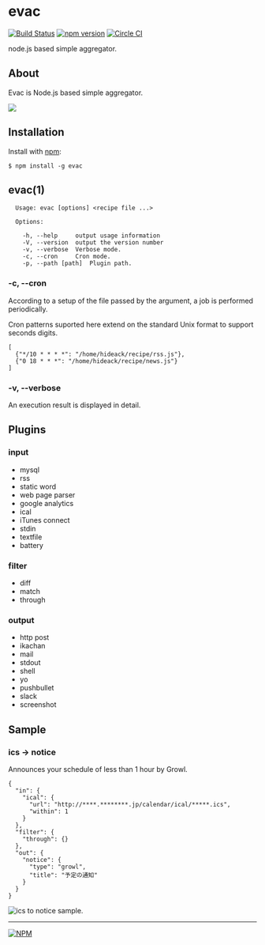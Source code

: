 evac
================

[![Build Status](https://travis-ci.org/hideack/evac.svg?branch=master)](https://travis-ci.org/hideack/evac)
[![npm version](https://badge.fury.io/js/evac.svg)](http://badge.fury.io/js/evac)
[![Circle CI](https://circleci.com/gh/hideack/evac/tree/master.svg?style=svg)](https://circleci.com/gh/hideack/evac/tree/master)

node.js based simple aggregator.

## About
Evac is Node.js based simple aggregator.

![](http://f.st-hatena.com/images/fotolife/h/hideack/20141109/20141109154056.png?1415515265)

## Installation

Install with [npm](https://www.npmjs.org/package/evac):

    $ npm install -g evac

## evac(1)

      Usage: evac [options] <recipe file ...>

      Options:

        -h, --help     output usage information
        -V, --version  output the version number
        -v, --verbose  Verbose mode.
        -c, --cron     Cron mode.
        -p, --path [path]  Plugin path.

### -c, --cron

According to a setup of the file passed by the argument, a job is performed periodically.

Cron patterns suported here extend on the standard Unix format to support seconds digits.


    [
      {"*/10 * * * *": "/home/hideack/recipe/rss.js"},
      {"0 18 * * *": "/home/hideack/recipe/news.js"}
    ]

### -v, --verbose

An execution result is displayed in detail.

## Plugins
### input
- mysql
- rss
- static word
- web page parser
- google analytics
- ical
- iTunes connect
- stdin
- textfile
- battery

### filter
- diff
- match
- through

### output
- http post
- ikachan
- mail
- stdout
- shell
- yo
- pushbullet
- slack
- screenshot

## Sample

### ics -> notice

Announces your schedule of less than 1 hour by Growl. 

    {
      "in": {
        "ical": {
          "url": "http://****.********.jp/calendar/ical/*****.ics",
          "within": 1
        }
      },
      "filter": {
        "through": {}
      },
      "out": {
        "notice": {
          "type": "growl",
          "title": "予定の通知"
        }
      }
    }

![ics to notice sample.](http://f.st-hatena.com/images/fotolife/h/hideack/20141114/20141114092941.gif?1415924992)

----

[![NPM](https://nodei.co/npm/evac.png)](https://nodei.co/npm/evac/)

